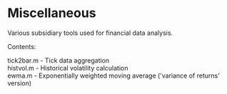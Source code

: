 # Miscellaneous  
Various subsidiary tools used for financial data analysis.  

Contents:  

tick2bar.m - Tick data aggregation  
histvol.m - Historical volatility calculation  
ewma.m - Exponentially weighted moving average ('variance of returns' version)  
